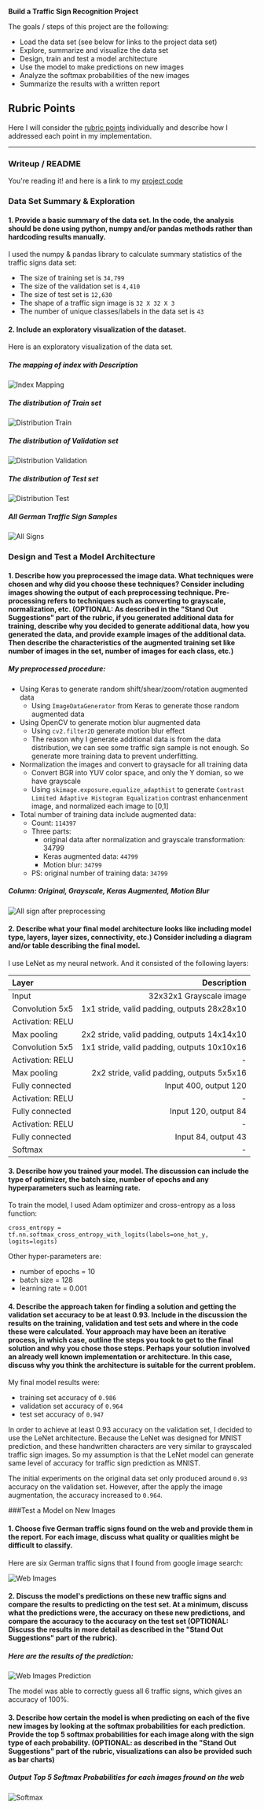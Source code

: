 
**Build a Traffic Sign Recognition Project**

The goals / steps of this project are the following:
* Load the data set (see below for links to the project data set)
* Explore, summarize and visualize the data set
* Design, train and test a model architecture
* Use the model to make predictions on new images
* Analyze the softmax probabilities of the new images
* Summarize the results with a written report


[//]: # (Image References)

[image1]: http://chuantu.biz/t6/348/1532625470x-1404829115.png "Index Mapping"
[image2]: ./images/distribution_train.png "Distribution Train"
[image3]: ./images/distribution_valid.png "Distribution Validation"
[image4]: ./images/distribution_test.png "Distribution Test"
[image5]: ./images/all_signs.png "All Signs"
[image6]: ./images/all_sign2.png "All Signs after preprocessing"
[image7]: ./images/web_images.png "Web Images"
[image8]: ./images/web_predict.png "Web Images Prediction"
[image9]: ./images/softmax.png "Softmax"

## Rubric Points
Here I will consider the [rubric points](https://review.udacity.com/#!/rubrics/481/view) individually and describe how I addressed each point in my implementation.  

---
### Writeup / README

You're reading it! and here is a link to my [project code](https://github.com/yangwang166/traffic_sigh_classifier/P2.ipynb)

### Data Set Summary & Exploration

#### 1. Provide a basic summary of the data set. In the code, the analysis should be done using python, numpy and/or pandas methods rather than hardcoding results manually.

I used the numpy & pandas library to calculate summary statistics of the traffic signs data set:

* The size of training set is `34,799`
* The size of the validation set is `4,410`
* The size of test set is `12,630`
* The shape of a traffic sign image is `32 X 32 X 3`
* The number of unique classes/labels in the data set is `43`

#### 2. Include an exploratory visualization of the dataset.

Here is an exploratory visualization of the data set.

##### The mapping of index with Description

![Index Mapping][image1]

##### The distribution of Train set

![Distribution Train][image2]

##### The distribution of Validation set

![Distribution Validation][image3]

##### The distribution of Test set

![Distribution Test][image4]

##### All German Traffic Sign Samples

![All Signs][image5]






### Design and Test a Model Architecture

#### 1. Describe how you preprocessed the image data. What techniques were chosen and why did you choose these techniques? Consider including images showing the output of each preprocessing technique. Pre-processing refers to techniques such as converting to grayscale, normalization, etc. (OPTIONAL: As described in the "Stand Out Suggestions" part of the rubric, if you generated additional data for training, describe why you decided to generate additional data, how you generated the data, and provide example images of the additional data. Then describe the characteristics of the augmented training set like number of images in the set, number of images for each class, etc.)

##### My preprocessed procedure:

* Using Keras to generate random shift/shear/zoom/rotation augmented data
  * Using `ImageDataGenerator` from Keras to generate those random augmented data
* Using OpenCV to generate motion blur augmented data
  * Using `cv2.filter2D` generate motion blur effect
  * The reason why I generate additional data is from the data distribution, we can see some traffic sign sample is not enough. So generate more training data to prevent underfitting.
* Normalization the images and convert to graysacle for all training data
  * Convert BGR into YUV color space, and only the Y domian, so we have grayscale
  * Using `skimage.exposure.equalize_adapthist` to generate `Contrast Limited Adaptive Histogram Equalization` contrast enhancenment image, and normalized each image to [0,1]
* Total number of training data include augmented data:
  * Count: `114397`
  * Three parts:
    * original data after normalization and grayscale transformation: 34799
    * Keras augmented data: `44799`
    * Motion blur: `34799`
  * PS: original number of training data: `34799`

##### Column: Original, Grayscale, Keras Augmented, Motion Blur

![All sign after preprocessing ][image6]



#### 2. Describe what your final model architecture looks like including model type, layers, layer sizes, connectivity, etc.) Consider including a diagram and/or table describing the final model.

I use LeNet as my neural network. And it consisted of the following layers:

| Layer                 |     Description                               |
|:--------------------- | ---------------------------------------------:|
| Input                 | 32x32x1 Grayscale image                       |
| Convolution 5x5       | 1x1 stride, valid padding, outputs 28x28x10   |
| Activation: RELU      |                                               |
| Max pooling           | 2x2 stride, valid padding, outputs 14x14x10   |
| Convolution 5x5       | 1x1 stride, valid padding, outputs 10x10x16   |
| Activation: RELU      | -                                             |
| Max pooling           | 2x2 stride, valid padding, outputs 5x5x16     |
| Fully connected       | Input 400, output 120                         |
| Activation: RELU      | -                                             |
| Fully connected       | Input 120, output 84                          |
| Activation: RELU      | -                                             |
| Fully connected       | Input 84, output 43                           |
| Softmax               | -                                             |


#### 3. Describe how you trained your model. The discussion can include the type of optimizer, the batch size, number of epochs and any hyperparameters such as learning rate.

To train the model, I used Adam optimizer and cross-entropy as a loss function:

```
cross_entropy = tf.nn.softmax_cross_entropy_with_logits(labels=one_hot_y, logits=logits)
```

Other hyper-parameters are:
* number of epochs = 10
* batch size = 128
* learning rate = 0.001

#### 4. Describe the approach taken for finding a solution and getting the validation set accuracy to be at least 0.93. Include in the discussion the results on the training, validation and test sets and where in the code these were calculated. Your approach may have been an iterative process, in which case, outline the steps you took to get to the final solution and why you chose those steps. Perhaps your solution involved an already well known implementation or architecture. In this case, discuss why you think the architecture is suitable for the current problem.

My final model results were:
* training set accuracy of `0.986`
* validation set accuracy of `0.964`
* test set accuracy of `0.947`

In order to achieve at least 0.93 accuracy on the validation set, I decided to use the LeNet architecture. Because the LeNet was designed for MNIST prediction, and these handwritten characters are very similar to grayscaled traffic sign images. So my assumption is that the LeNet model can generate same level of accuracy for traffic sign prediction as MNIST.

The initial experiments on the original data set only produced around `0.93` accuracy on the validation set. However, after the apply the image augmentation, the accuracy increased to `0.964`.






###Test a Model on New Images

#### 1. Choose five German traffic signs found on the web and provide them in the report. For each image, discuss what quality or qualities might be difficult to classify.

Here are six German traffic signs that I found from google image search:

![Web Images][image7]

#### 2. Discuss the model's predictions on these new traffic signs and compare the results to predicting on the test set. At a minimum, discuss what the predictions were, the accuracy on these new predictions, and compare the accuracy to the accuracy on the test set (OPTIONAL: Discuss the results in more detail as described in the "Stand Out Suggestions" part of the rubric).

##### Here are the results of the prediction:

![Web Images Prediction][image8]

The model was able to correctly guess all 6 traffic signs, which gives an accuracy of 100%.

#### 3. Describe how certain the model is when predicting on each of the five new images by looking at the softmax probabilities for each prediction. Provide the top 5 softmax probabilities for each image along with the sign type of each probability. (OPTIONAL: as described in the "Stand Out Suggestions" part of the rubric, visualizations can also be provided such as bar charts)

##### Output Top 5 Softmax Probabilities for each images fround on the web

![Softmax][image9]

